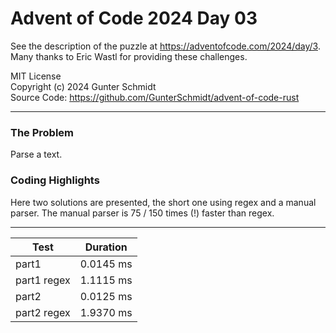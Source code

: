 # Advent of Code 2024 Day 03

See the description of the puzzle at <https://adventofcode.com/2024/day/3>.  
Many thanks to Eric Wastl for providing these challenges.

MIT License  
Copyright (c) 2024 Gunter Schmidt  
Source Code: <https://github.com/GunterSchmidt/advent-of-code-rust>

---
### The Problem

Parse a text.

### Coding Highlights

Here two solutions are presented, the short one using regex and a manual parser.
The manual parser is 75 / 150 times (!) faster than regex.

---

| Test        | Duration  |
| -----       | --------- |
| part1       | 0.0145 ms |
| part1 regex | 1.1115 ms |
| part2       | 0.0125 ms |
| part2 regex | 1.9370 ms |


